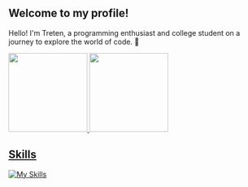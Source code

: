 ##  Welcome to my profile!
Hello! I'm Treten, a programming enthusiast and college student on a journey to explore the world of code. 🚀

 <div>
   <a href="https://github.com/Treten312">
   <img height="155em" src="https://github-readme-stats.vercel.app/api?username=Treten312&show_icons=true&theme=github_dark&include_all_commits=true&count_private=true"/>
   <img height="155em" src="https://github-readme-stats.vercel.app/api/top-langs/?username=Treten312&layout=compact&langs_count=6&theme=github_dark"/>
</div>
    
## Skills
[![My Skills](https://skillicons.dev/icons?i=py,html,css)](https://skillicons.dev)
